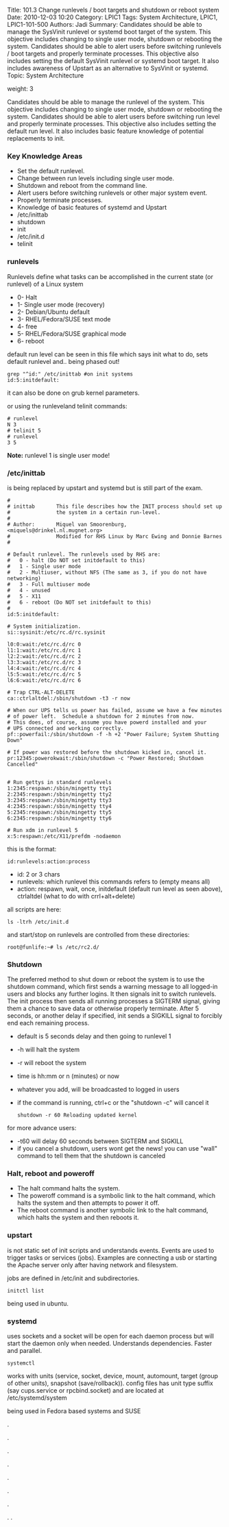 Title: 101.3 Change runlevels / boot targets and shutdown or reboot system
Date: 2010-12-03 10:20
Category: LPIC1
Tags: System Architecture, LPIC1, LPIC1-101-500
Authors: Jadi
Summary: Candidates should be able to manage the SysVinit runlevel or systemd boot target of the system. This objective includes changing to single user mode, shutdown or rebooting the system. Candidates should be able to alert users before switching runlevels / boot targets and properly terminate processes. This objective also includes setting the default SysVinit runlevel or systemd boot target. It also includes awareness of Upstart as an alternative to SysVinit or systemd.
Topic: System Architecture

weight: 3

Candidates should be able to manage the runlevel of the system. This objective includes changing to single user mode, shutdown or rebooting the system. Candidates should be able to alert users before switching run level and properly terminate processes. This objective also includes setting the default run level. It also includes basic feature knowledge of potential replacements to init.

### Key Knowledge Areas

* Set the default runlevel.
* Change between run levels including single user mode.
* Shutdown and reboot from the command line.
* Alert users before switching runlevels or other major system event.
* Properly terminate processes.
* Knowledge of basic features of systemd and Upstart
* /etc/inittab
* shutdown
* init
* /etc/init.d
* telinit

### runlevels

Runlevels define what tasks can be accomplished in the current state \(or runlevel\) of a Linux system

* 0- Halt
* 1- Single user mode \(recovery\)
* 2- Debian/Ubuntu default
* 3- RHEL/Fedora/SUSE text mode
* 4- free
* 5- RHEL/Fedora/SUSE graphical mode
* 6- reboot

default run level can be seen in this file which says init what to do, sets default runlevel and.. being phased out!

```text
grep "^id:" /etc/inittab #on init systems
id:5:initdefault:
```

it can also be done on grub kernel parameters.

or using the runleveland telinit commands:

```text
# runlevel
N 3
# telinit 5
# runlevel
3 5
```

**Note:** runlevel 1 is single user mode!

### /etc/inittab

is being replaced by upstart and systemd but is still part of the exam.

```text
#
# inittab       This file describes how the INIT process should set up
#               the system in a certain run-level.
#
# Author:       Miquel van Smoorenburg, <miquels@drinkel.nl.mugnet.org>
#               Modified for RHS Linux by Marc Ewing and Donnie Barnes
#

# Default runlevel. The runlevels used by RHS are:
#   0 - halt (Do NOT set initdefault to this)
#   1 - Single user mode
#   2 - Multiuser, without NFS (The same as 3, if you do not have networking)
#   3 - Full multiuser mode
#   4 - unused
#   5 - X11
#   6 - reboot (Do NOT set initdefault to this)
#
id:5:initdefault:

# System initialization.
si::sysinit:/etc/rc.d/rc.sysinit

l0:0:wait:/etc/rc.d/rc 0
l1:1:wait:/etc/rc.d/rc 1
l2:2:wait:/etc/rc.d/rc 2
l3:3:wait:/etc/rc.d/rc 3
l4:4:wait:/etc/rc.d/rc 4
l5:5:wait:/etc/rc.d/rc 5
l6:6:wait:/etc/rc.d/rc 6

# Trap CTRL-ALT-DELETE
ca::ctrlaltdel:/sbin/shutdown -t3 -r now

# When our UPS tells us power has failed, assume we have a few minutes
# of power left.  Schedule a shutdown for 2 minutes from now.
# This does, of course, assume you have powerd installed and your
# UPS connected and working correctly.
pf::powerfail:/sbin/shutdown -f -h +2 "Power Failure; System Shutting Down"

# If power was restored before the shutdown kicked in, cancel it.
pr:12345:powerokwait:/sbin/shutdown -c "Power Restored; Shutdown Cancelled"


# Run gettys in standard runlevels
1:2345:respawn:/sbin/mingetty tty1
2:2345:respawn:/sbin/mingetty tty2
3:2345:respawn:/sbin/mingetty tty3
4:2345:respawn:/sbin/mingetty tty4
5:2345:respawn:/sbin/mingetty tty5
6:2345:respawn:/sbin/mingetty tty6

# Run xdm in runlevel 5
x:5:respawn:/etc/X11/prefdm -nodaemon
```

this is the format:

```text
id:runlevels:action:process
```

* id: 2 or 3 chars
* runlevels: which runlevel this commands refers to \(empty means all\)
* action: respawn, wait, once, initdefault \(default run level as seen above\), ctrlaltdel \(what to do with crrl+alt+delete\)

all scripts are here:

```text
ls -ltrh /etc/init.d
```

and start/stop on runlevels are controlled from these directories:

```text
root@funlife:~# ls /etc/rc2.d/
```

### Shutdown

The preferred method to shut down or reboot the system is to use the shutdown command, which first sends a warning message to all logged-in users and blocks any further logins. It then signals init to switch runlevels. The init process then sends all running processes a SIGTERM signal, giving them a chance to save data or otherwise properly terminate. After 5 seconds, or another delay if specified, init sends a SIGKILL signal to forcibly end each remaining process.

* default is 5 seconds delay and then going to runlevel 1
* -h will halt the system
* -r will reboot the system
* time is hh:mm or n \(minutes\) or now
* whatever you add, will be broadcasted to logged in users
* if the command is running, ctrl+c or the "shutdown -c" will cancel it

  ```text
  shutdown -r 60 Reloading updated kernel
  ```

for more advance users:

* -t60 will delay 60 seconds between SIGTERM and SIGKILL
* if you cancel a shutdown, users wont get the news! you can use "wall" command to tell them that the shutdown is canceled

### Halt, reboot and poweroff

* The halt command halts the system.
* The poweroff command is a symbolic link to the halt command, which halts the system and then attempts to power it off.
* The reboot command is another symbolic link to the halt command, which halts the system and then reboots it.

### upstart

is not static set of init scripts and understands events. Events are used to trigger tasks or services \(jobs\). Examples are connecting a usb or starting the Apache server only after having network and filesystem.

jobs are defined in /etc/init and subdirectories.

```text
initctl list
```

being used in ubuntu.

### systemd

uses sockets and a socket will be open for each daemon process but will start the daemon only when needed. Understands dependencies. Faster and parallel.

```text
systemctl
```

works with units \(service, socket, device, mount, automount, target \(group of other units\), snapshot \(save/rollback\)\). config files has unit type suffix \(say cups.service or rpcbind.socket\) and are located at /etc/systemd/system

being used in Fedora based systems and SUSE

.

.

.

.

.

.

.

. .

